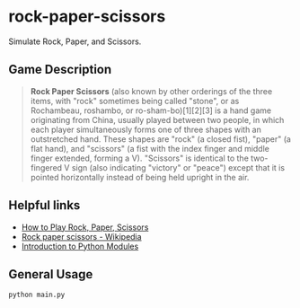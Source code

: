 # rock-paper-scissors
Simulate Rock, Paper, and Scissors.

## Game Description

> **Rock Paper Scissors** (also known by other orderings of the three items, with "rock" sometimes being called "stone", or as Rochambeau, roshambo, or ro-sham-bo)[1][2][3] is a hand game originating from China, usually played between two people, in which each player simultaneously forms one of three shapes with an outstretched hand. These shapes are "rock" (a closed fist), "paper" (a flat hand), and "scissors" (a fist with the index finger and middle finger extended, forming a V). "Scissors" is identical to the two-fingered V sign (also indicating "victory" or "peace") except that it is pointed horizontally instead of being held upright in the air.

## Helpful links
* [How to Play Rock, Paper, Scissors](https://www.youtube.com/watch?v=ND4fd6yScBM)
* [Rock paper scissors - Wikipedia](https://en.wikipedia.org/wiki/Rock_paper_scissors)
* [Introduction to Python Modules ](https://en.wikipedia.org/wiki/Rock_paper_scissors)

## General Usage
```
python main.py
```